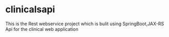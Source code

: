 # clinicalsapi
This is the Rest webservice project which is bulit using SpringBoot,JAX-RS Api 
for the clinical web application

